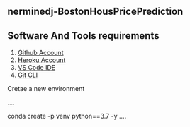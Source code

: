 ## nerminedj-BostonHousPricePrediction


## Software And Tools requirements

1. [Github Account](https://github.com/)
2. [Heroku Account](https://www.heroku.com)
3. [VS Code IDE](https://code.visualstudio.com/)
4. [Git CLI](https://git-scm.com/book/en/v2/Getting-Started-The-Command-Line)


Cretae a new environment 

....

conda create -p venv python==3.7 -y
....